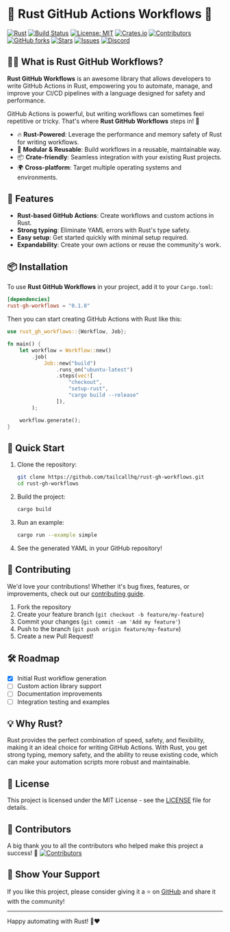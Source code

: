 # 🦀 Rust GitHub Actions Workflows 🚀

[![Rust](https://img.shields.io/badge/Language-Rust-blue.svg)](https://www.rust-lang.org)
[![Build Status](https://github.com/tailcallhq/rust-gh-workflows/actions/workflows/ci.yml/badge.svg)](https://github.com/tailcallhq/rust-gh-workflows/actions)
[![License: MIT](https://img.shields.io/badge/License-MIT-green.svg)](https://opensource.org/licenses/MIT)
[![Crates.io](https://img.shields.io/crates/v/rust-gh-workflows)](https://crates.io/crates/rust-gh-workflows)
[![Contributors](https://img.shields.io/github/contributors/tailcallhq/rust-gh-workflows)](https://github.com/tailcallhq/rust-gh-workflows/graphs/contributors)
[![GitHub forks](https://img.shields.io/github/forks/tailcallhq/rust-gh-workflows)](https://github.com/tailcallhq/rust-gh-workflows/network/members)
[![Stars](https://img.shields.io/github/stars/tailcallhq/rust-gh-workflows?style=social)](https://github.com/tailcallhq/rust-gh-workflows/stargazers)
[![Issues](https://img.shields.io/github/issues/tailcallhq/rust-gh-workflows)](https://github.com/tailcallhq/rust-gh-workflows/issues)
[![Discord](https://img.shields.io/discord/CHANNEL_ID.svg?label=&logo=discord&logoColor=ffffff&color=7389D8&labelColor=6A7EC2)](https://discord.gg/your-channel)

## 🧑‍💻 What is Rust GitHub Workflows?

**Rust GitHub Workflows** is an awesome library that allows developers to write GitHub Actions in Rust, empowering you to automate, manage, and improve your CI/CD pipelines with a language designed for safety and performance.

GitHub Actions is powerful, but writing workflows can sometimes feel repetitive or tricky. That's where **Rust GitHub Workflows** steps in! 🦾

- 🔥 **Rust-Powered**: Leverage the performance and memory safety of Rust for writing workflows.
- 🧩 **Modular & Reusable**: Build workflows in a reusable, maintainable way.
- 📦 **Crate-friendly**: Seamless integration with your existing Rust projects.
- 🌍 **Cross-platform**: Target multiple operating systems and environments.

## 🚀 Features

- **Rust-based GitHub Actions**: Create workflows and custom actions in Rust.
- **Strong typing**: Eliminate YAML errors with Rust's type safety.
- **Easy setup**: Get started quickly with minimal setup required.
- **Expandability**: Create your own actions or reuse the community's work.

## 📦 Installation

To use **Rust GitHub Workflows** in your project, add it to your `Cargo.toml`:

```toml
[dependencies]
rust-gh-workflows = "0.1.0"
```

Then you can start creating GitHub Actions with Rust like this:

```rust
use rust_gh_workflows::{Workflow, Job};

fn main() {
    let workflow = Workflow::new()
        .job(
            Job::new("build")
                .runs_on("ubuntu-latest")
                .steps(vec![
                    "checkout",
                    "setup-rust",
                    "cargo build --release"
                ]),
        );

    workflow.generate();
}
```

## 🎉 Quick Start

1. Clone the repository:

   ```bash
   git clone https://github.com/tailcallhq/rust-gh-workflows.git
   cd rust-gh-workflows
   ```

2. Build the project:

   ```bash
   cargo build
   ```

3. Run an example:

   ```bash
   cargo run --example simple
   ```

4. See the generated YAML in your GitHub repository!

## 🤝 Contributing

We'd love your contributions! Whether it's bug fixes, features, or improvements, check out our [contributing guide](./CONTRIBUTING.md).

1. Fork the repository
2. Create your feature branch (`git checkout -b feature/my-feature`)
3. Commit your changes (`git commit -am 'Add my feature'`)
4. Push to the branch (`git push origin feature/my-feature`)
5. Create a new Pull Request!

## 🛠️ Roadmap

- [x] Initial Rust workflow generation
- [ ] Custom action library support
- [ ] Documentation improvements
- [ ] Integration testing and examples

## 💡 Why Rust?

Rust provides the perfect combination of speed, safety, and flexibility, making it an ideal choice for writing GitHub Actions. With Rust, you get strong typing, memory safety, and the ability to reuse existing code, which can make your automation scripts more robust and maintainable.

## 📄 License

This project is licensed under the MIT License - see the [LICENSE](LICENSE) file for details.

## 🙌 Contributors

A big thank you to all the contributors who helped make this project a success! 🙏
[![Contributors](https://contrib.rocks/image?repo=tailcallhq/rust-gh-workflows)](https://github.com/tailcallhq/rust-gh-workflows/graphs/contributors)

## 🌟 Show Your Support

If you like this project, please consider giving it a ⭐ on [GitHub](https://github.com/tailcallhq/rust-gh-workflows) and share it with the community!

---

Happy automating with Rust! 🦀❤️
